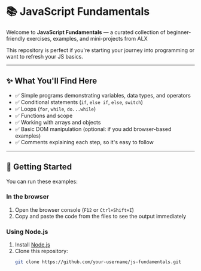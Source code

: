 # 📚 JavaScript Fundamentals

Welcome to **JavaScript Fundamentals** — a curated collection of beginner-friendly exercises, examples, and mini-projects from ALX


This repository is perfect if you're starting your journey into programming or want to refresh your JS basics.

---

## ✨ What You'll Find Here

- ✅ Simple programs demonstrating variables, data types, and operators
- ✅ Conditional statements (`if`, `else if`, `else`, `switch`)
- ✅ Loops (`for`, `while`, `do...while`)
- ✅ Functions and scope
- ✅ Working with arrays and objects
- ✅ Basic DOM manipulation (optional: if you add browser-based examples)
- ✅ Comments explaining each step, so it's easy to follow

---

## 🚀 Getting Started

You can run these examples:

### In the browser
1. Open the browser console (`F12` or `Ctrl+Shift+I`)
2. Copy and paste the code from the files to see the output immediately

### Using Node.js
1. Install [Node.js](https://nodejs.org/)
2. Clone this repository:
   ```bash
   git clone https://github.com/your-username/js-fundamentals.git
